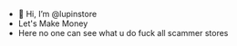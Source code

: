 - 👋 Hi, I’m @lupinstore
- Let's Make Money 
- Here no one can see what u do fuck all scammer stores
